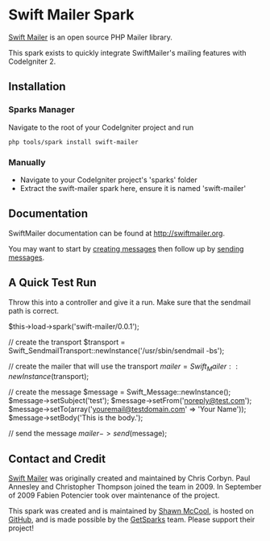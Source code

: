 Swift Mailer Spark
====================

[Swift Mailer](http://swiftmailer.org/) is an open source PHP Mailer library.

This spark exists to quickly integrate SwiftMailer's mailing features with CodeIgniter 2.


Installation
------------

### Sparks Manager

Navigate to the root of your CodeIgniter project and run

    php tools/spark install swift-mailer

### Manually

* Navigate to your CodeIgniter project's 'sparks' folder
* Extract the swift-mailer spark here, ensure it is named 'swift-mailer'


Documentation
------------

SwiftMailer documentation can be found at http://swiftmailer.org.

You may want to start by [creating messages](http://swiftmailer.org/docs/messages.html) then follow up by [sending messages](http://swiftmailer.org/docs/sending.html).


A Quick Test Run
------------
Throw this into a controller and give it a run.  Make sure that the sendmail path is correct.

$this->load->spark('swift-mailer/0.0.1');

// create the transport
$transport = Swift_SendmailTransport::newInstance('/usr/sbin/sendmail -bs');

// create the mailer that will use the transport
$mailer = Swift_Mailer::newInstance($transport);

// create the message
$message = Swift_Message::newInstance();
$message->setSubject('test');
$message->setFrom('noreply@test.com');
$message->setTo(array('youremail@testdomain.com' => 'Your Name'));
$message->setBody('This is the body.');

// send the message
$mailer->send($message);


Contact and Credit
-----------------

[Swift Mailer](http://swiftmailer.org/) was originally created and maintained by
Chris Corbyn. Paul Annesley and Christopher Thompson joined the team in 2009. In
September of 2009 Fabien Potencier took over maintenance of the project.

This spark was created and is maintained by
[Shawn McCool](http://heybigname.com), is hosted on [GitHub](http://github.com),
and is made possible by the [GetSparks](http://getsparks.org) team.  Please support their project!